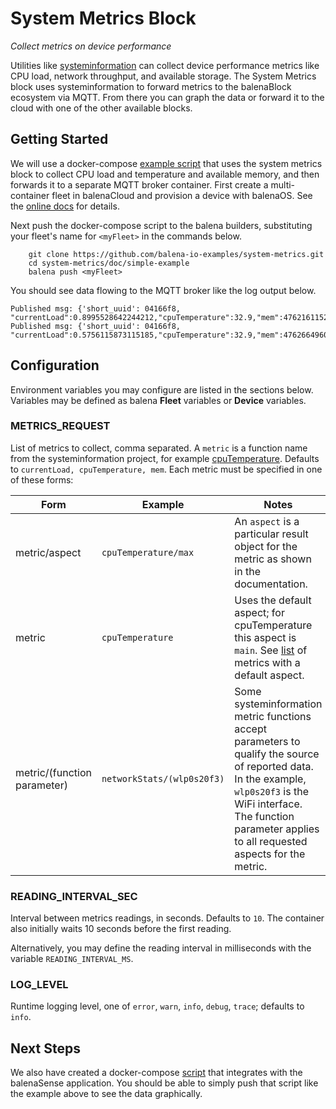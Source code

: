 # System Metrics Block

*Collect metrics on device performance*

Utilities like [systeminformation](https://systeminformation.io/) can collect device performance metrics like CPU load, network throughput, and available storage. The System Metrics block uses systeminformation to forward metrics to the balenaBlock ecosystem via MQTT. From there you can graph the data or forward it to the cloud with one of the other available blocks.

## Getting Started

We will use a docker-compose [example script](doc/simple-example/docker-compose.yml) that uses the system metrics block to collect CPU load and temperature and available memory, and then forwards it to a separate MQTT broker container. First create a multi-container fleet in balenaCloud and provision a device with balenaOS. See the [online docs](https://www.balena.io/docs/learn/getting-started/raspberrypi3/nodejs/) for details.

Next push the docker-compose script to the balena builders, substituting your fleet's name for `<myFleet>` in the commands below.

```
    git clone https://github.com/balena-io-examples/system-metrics.git
    cd system-metrics/doc/simple-example
    balena push <myFleet>
```

You should see data flowing to the MQTT broker like the log output below.

```
Published msg: {'short_uuid': 04166f8, "currentLoad":0.8995528642244212,"cpuTemperature":32.9,"mem":4762161152}
Published msg: {'short_uuid': 04166f8, "currentLoad":0.5756115873115185,"cpuTemperature":32.9,"mem":4762664960}
```

## Configuration
Environment variables you may configure are listed in the sections below. Variables may be defined as balena **Fleet** variables or **Device** variables.

### METRICS_REQUEST

List of metrics to collect, comma separated. A `metric` is a function name from the systeminformation project, for example [cpuTemperature](https://systeminformation.io/cpu.html). Defaults to `currentLoad, cpuTemperature, mem`. Each metric must be specified in one of these forms:

| Form | Example | Notes |
| ---- | ------- | ----- |
| metric/aspect| `cpuTemperature/max` |An `aspect` is a particular result object for the metric as shown in the documentation.|
| metric |`cpuTemperature` |Uses the default aspect; for cpuTemperature this aspect is `main`. See [list](https://github.com/balena-io-examples/system-metrics/blob/d865284dffd83dc6b917ea78dc24c022cb432851/index.js#L15) of metrics with a default aspect.|
| metric/(function parameter)| `networkStats/(wlp0s20f3)` |Some systeminformation metric functions accept parameters to qualify the source of reported data. In the example, `wlp0s20f3` is the WiFi interface. The function parameter applies to all requested aspects for the metric.|

### READING_INTERVAL_SEC

Interval between metrics readings, in seconds. Defaults to `10`. The container also initially waits 10 seconds before the first reading.

Alternatively, you may define the reading interval in milliseconds with the variable `READING_INTERVAL_MS`.

### LOG_LEVEL

Runtime logging level, one of `error`, `warn`, `info`, `debug`, `trace`; defaults to `info`.

## Next Steps
We also have created a docker-compose [script](doc/balenaSense-example/docker-compose.yml) that integrates with the balenaSense application. You should be able to simply push that script like the example above to see the data graphically.